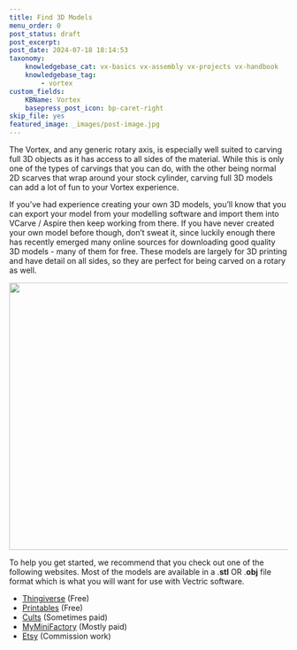 ```yaml
---
title: Find 3D Models
menu_order: 0
post_status: draft
post_excerpt: 
post_date: 2024-07-18 18:14:53
taxonomy:
    knowledgebase_cat: vx-basics vx-assembly vx-projects vx-handbook
    knowledgebase_tag:
        - vortex
custom_fields:
    KBName: Vortex
    basepress_post_icon: bp-caret-right
skip_file: yes
featured_image: _images/post-image.jpg
---
```


The Vortex, and any generic rotary axis, is especially well suited to carving full 3D objects as it has access to all sides of the material. While this is only one of the types of carvings that you can do, with the other being normal 2D scarves that wrap around your stock cylinder, carving full 3D models can add a lot of fun to your Vortex experience.

If you’ve had experience creating your own 3D models, you’ll know that you can export your model from your modelling software and import them into VCarve / Aspire then keep working from there. If you have never created your own model before though, don’t sweat it, since luckily enough there has recently emerged many online sources for downloading good quality 3D models - many of them for free. These models are largely for 3D printing and have detail on all sides, so they are perfect for being carved on a rotary as well.

<img class="nar aligncenter wp-image-5877 size-medium" src="https://resources.sienci.com/wp-content/uploads/2023/08/Printables-850x483.jpg" alt="" width="850" height="483" />

To help you get started, we recommend that you check out one of the following websites. Most of the models are available in a .<strong>stl</strong> OR .<strong>obj</strong> file format which is what you will want for use with Vectric software.

<ul>
  <li><a href="https://www.thingiverse.com/">Thingiverse</a> (Free)</li>
  <li><a href="https://www.printables.com/">Printables</a> (Free)</li>
  <li><a href="https://cults3d.com/">Cults</a> (Sometimes paid)</li>
  <li><a href="https://www.myminifactory.com/">MyMiniFactory</a> (Mostly paid)</li>
  <li><a href="https://www.etsy.com/">Etsy</a> (Commission work)</li>
</ul>
